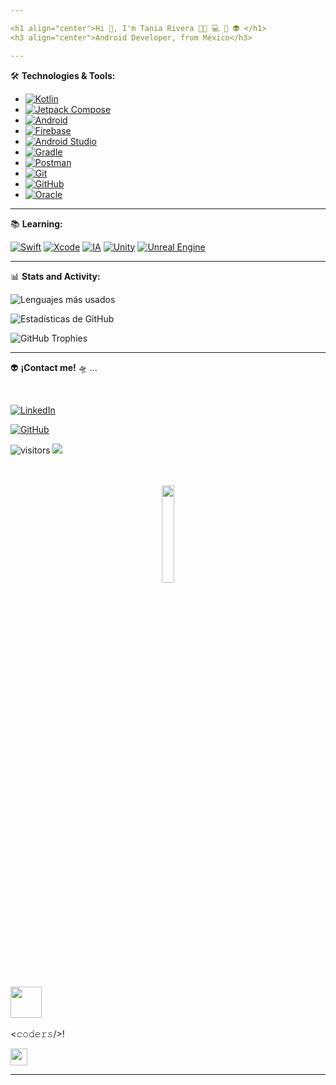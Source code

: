 ```yaml
---

<h1 align="center">Hi 👋, I'm Tania Rivera 👩‍💻 💻 📲 👽 </h1>
<h3 align="center">Android Developer, from México</h3> 

---
```


🛠️ **Technologies & Tools:**

- [![Kotlin](https://img.shields.io/badge/Kotlin-B125EA?style=for-the-badge&logo=kotlin&logoColor=white)](https://kotlinlang.org/)
- [![Jetpack Compose](https://img.shields.io/badge/Jetpack_Compose-4285F4?style=for-the-badge&logo=android&logoColor=white)](https://developer.android.com/jetpack/compose)
- [![Android](https://img.shields.io/badge/Android-3DDC84?style=for-the-badge&logo=android&logoColor=white)](https://www.android.com/)
- [![Firebase](https://img.shields.io/badge/Firebase-FFCA28?style=for-the-badge&logo=firebase&logoColor=black)](https://firebase.google.com/)
- [![Android Studio](https://img.shields.io/badge/Android_Studio-3DDC84?style=for-the-badge&logo=android-studio&logoColor=white)](https://developer.android.com/studio)
- [![Gradle](https://img.shields.io/badge/Gradle-02303A?style=for-the-badge&logo=gradle&logoColor=white)](https://gradle.org/)
- [![Postman](https://img.shields.io/badge/Postman-FF6C37?style=for-the-badge&logo=postman&logoColor=white)](https://www.postman.com/)
- [![Git](https://img.shields.io/badge/Git-F05032?style=for-the-badge&logo=git&logoColor=white)](https://git-scm.com/)
- [![GitHub](https://img.shields.io/badge/GitHub-100000?style=for-the-badge&logo=github&logoColor=white)](https://github.com/)
- [![Oracle](https://img.shields.io/badge/Oracle-F80000?style=for-the-badge&logo=oracle&logoColor=white)](https://www.oracle.com/)

---

📚 **Learning:**

[![Swift](https://img.shields.io/badge/Swift-FA7343?style=for-the-badge&logo=swift&logoColor=white)](https://developer.apple.com/swift/)
[![Xcode](https://img.shields.io/badge/Xcode-147EFB?style=for-the-badge&logo=xcode&logoColor=white)](https://developer.apple.com/xcode/)
[![IA](https://img.shields.io/badge/Inteligencia_Artificial-FF6F61?style=for-the-badge&logo=openai&logoColor=white)](https://openai.com/)
[![Unity](https://img.shields.io/badge/Unity-000000?style=for-the-badge&logo=unity&logoColor=white)](https://unity.com/)
[![Unreal Engine](https://img.shields.io/badge/Unreal_Engine-0E1128?style=for-the-badge&logo=unrealengine&logoColor=white)](https://www.unrealengine.com/)

---

📊 **Stats and Activity:**

![Lenguajes más usados](https://github-readme-stats.vercel.app/api/top-langs/?username=taniariveradev&layout=compact&theme=dark&hide_border=true&bg_color=0D1117&title_color=00FF00&text_color=FFFFFF)

![Estadísticas de GitHub](https://github-readme-stats.vercel.app/api?username=taniariveradev&show_icons=true&theme=dark&hide_border=true&bg_color=0D1117&title_color=00FF00&icon_color=00FF00&text_color=FFFFFF)

![GitHub Trophies](https://github-profile-trophy.vercel.app/?username=taniariveradev&theme=dark&no-bg=true&no-frame=true&title=Stars,Commit,Issues,PullRequest)

---

👽 **¡Contact me!** 🛸 ...

<br>
  
[![LinkedIn](https://img.shields.io/badge/LinkedIn-Tania_Rivera-0077B5?style=for-the-badge&logo=linkedin&logoColor=white)](https://www.linkedin.com/in/taniariveradev)

[![GitHub](https://img.shields.io/badge/GitHub-taniariveradev-181717?style=for-the-badge&logo=github&logoColor=white)](https://github.com/taniariveradev)
</br>

![visitors](https://visitor-badge.laobi.icu/badge?page_id=taniariveradev.taniariveradev&color=32CD32)
![](https://komarev.com/ghpvc/?username=taniariveradev&color=32CD32)

<p align="center">
  <br/>
   <br/>
  <img src="https://media.giphy.com/media/jpVnC65DmYeyRL4LHS/giphy.gif" width="20%">
</p>

### <img src="https://raw.githubusercontent.com/alexnaiman/alexnaiman/master/resources/bongocat.gif" width="50px" />

<𝚌𝚘𝚍𝚎𝚛𝚜/>!

<p align="left">
  <img src="https://user-images.githubusercontent.com/5679180/79618120-0daffb80-80be-11ea-819e-d2b0fa904d07.gif" width="27px">
</p>


---





<!--
**taniariveradev/taniariveradev** is a ✨ _special_ ✨ repository because its `README.md` (this file) appears on your GitHub profile.

Here are some ideas to get you started:

- 🔭 I’m currently working on ...
- 🌱 I’m currently learning ...
- 👯 I’m looking to collaborate on ...
- 🤔 I’m looking for help with ...
- 💬 Ask me about ...
- 📫 How to reach me: ...
- 😄 Pronouns: ...
- ⚡ Fun fact: ...
-->
